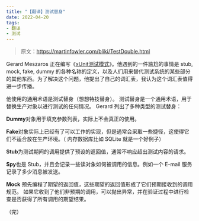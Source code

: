 ```yaml
---
title: "【翻译】测试替身"
date: 2022-04-20
tags:
- 翻译
- 测试
---
```


> 原文：<https://martinfowler.com/bliki/TestDouble.html>

Gerard Meszaros 正在编写《[xUnit测试模式](https://book.douban.com/subject/3419784/)》。他遇到的一件尴尬的事情是 stub, mock, fake, dummy 的各种名称的定义，以及人们用来替代测试系统的某些部分的其他东西。为了解决这个问题，他提出了自己的词汇表，我认为这个词汇表值得进一步传播。

他使用的通用术语是测试替身（想想特技替身）。 测试替身是一个通用术语，用于替换生产对象以进行测试的任何情况。 Gerard 列出了多种类型的测试替身：

**Dummy**对象用于填充参数列表，实际上不会真正的使用。

**Fake**对象实际上已经有了可以工作的实现，但是通常会采取一些捷径，这使得它们不适合放在生产环境。（ 内存数据库比如 SQLite 就是一个好例子）

**Stub**为测试期间的调用提供了预设的返回值，通常不响应超出测试内容的请求。

**Spy**也是 Stub，并且会记录一些读对象如何被调用的信息。例如一个 E-mail 服务记录了多少消息被发送。

**Mock** 预先编程了期望的返回值，这些期望的返回值形成了它们预期接收到的调用规范。 如果它收到了他们非预期的调用，可以抛出异常，并在验证过程中进行检查是否获得了所有调用的期望结果。

（完）
